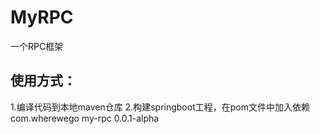 # MyRPC
一个RPC框架
## 使用方式：
1.编译代码到本地maven仓库
2.构建springboot工程，在pom文件中加入依赖
<dependency>
    <groupId>com.wherewego</groupId>
    <artifactId>my-rpc</artifactId>
    <version>0.0.1-alpha</version>
</dependency>
